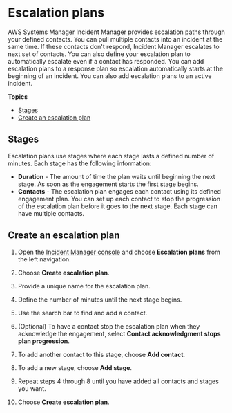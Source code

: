 # Escalation plans<a name="escalation"></a>

AWS Systems Manager Incident Manager provides escalation paths through your defined contacts\. You can pull multiple contacts into an incident at the same time\. If these contacts don't respond, Incident Manager escalates to next set of contacts\. You can also define your escalation plan to automatically escalate even if a contact has responded\. You can add escalation plans to a response plan so escalation automatically starts at the beginning of an incident\. You can also add escalation plans to an active incident\.

**Topics**
+ [Stages](#escalation-stages)
+ [Create an escalation plan](#escalation-create)

## Stages<a name="escalation-stages"></a>

Escalation plans use stages where each stage lasts a defined number of minutes\. Each stage has the following information:
+ **Duration** \- The amount of time the plan waits until beginning the next stage\. As soon as the engagement starts the first stage begins\.
+ **Contacts** \- The escalation plan engages each contact using its defined engagement plan\. You can set up each contact to stop the progression of the escalation plan before it goes to the next stage\. Each stage can have multiple contacts\.

## Create an escalation plan<a name="escalation-create"></a>

1. Open the [Incident Manager console](https://console.aws.amazon.com/systems-manager/incidents/home) and choose **Escalation plans** from the left navigation\.

1. Choose **Create escalation plan**\.

1. Provide a unique name for the escalation plan\.

1. Define the number of minutes until the next stage begins\.

1. Use the search bar to find and add a contact\.

1. \(Optional\) To have a contact stop the escalation plan when they acknowledge the engagement, select **Contact acknowledgment stops plan progression**\.

1. To add another contact to this stage, choose **Add contact**\.

1. To add a new stage, choose **Add stage**\.

1. Repeat steps 4 through 8 until you have added all contacts and stages you want\.

1. Choose **Create escalation plan**\.